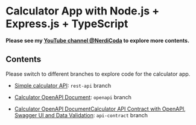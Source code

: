 # Calculator App with Node.js + Express.js + TypeScript

**Please see my [YouTube channel @NerdiCoda](https://www.youtube.com/@NerdiCoda) to explore more contents.**

## Contents

Please switch to different branches to explore code for the calculator app.

- [Simple calculator API](https://github.com/nerdicoda/calculator-rest-api/tree/rest-api): `rest-api` branch

- [Calculator OpenAPI Document](https://github.com/nerdicoda/calculator-rest-api/tree/openapi): `openapi` branch

- [Calculator OpenAPI DocumentCalculator API Contract with OpenAPI, Swagger UI and Data Validation](https://github.com/nerdicoda/calculator-rest-api/tree/api-contract): `api-contract` branch
